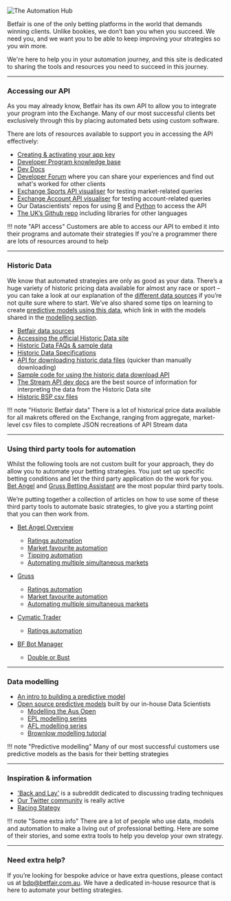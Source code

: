 ![The Automation Hub](/img/automationHubHero.gif)

Betfair is one of the only betting platforms in the world that demands winning clients. Unlike bookies, we don’t ban you when you succeed. We need you, and we want you to be able to keep improving your strategies so you win more. 

We're here to help you in your automation journey, and this site is dedicated to sharing the tools and resources you need to succeed in this journey. 

---
### Accessing our API
As you may already know, Betfair has its own API to allow you to integrate your program into the Exchange. Many of our most successful clients bet exclusively through this by placing automated bets using custom software.

There are lots of resources available to support you in accessing the API effectively:

- [Creating & activating your app key](/api/apiappkey)
- [Developer Program knowledge base](https://betfairdevelopersupport.zendesk.com/hc/en-us)
- [Dev Docs](http://developer.betfair.com)
- [Developer Forum](https://forum.developer.betfair.com/) where you can share your experiences and find out what's worked for other clients
- [Exchange Sports API visualiser](https://docs.developer.betfair.com/visualisers/api-ng-sports-operations/) for testing market-related queries
- [Exchange Account API visualiser](https://docs.developer.betfair.com/visualisers/api-ng-account-operations/) for testing account-related queries
- Our Datascientists' repos for using [R](/api/apiRtutorial) and [Python](/api/apiPythontutorial) to access the API
- [The UK’s Github repo](https://github.com/betfair/API-NG-Excel-Toolkit) including libraries for other languages

!!! note "API access"
    Customers are able to access our API to embed it into their programs and automate their strategies
    If you're a programmer there are lots of resources around to help

---
### Historic Data

We know that automated strategies are only as good as your data. There’s a huge variety of historic pricing data available for almost any race or sport – you can take a look at our explanation of the [different data sources](/historicData/dataSources) if you’re not quite sure where to start. We’ve also shared some tips on learning to create [predictive models using this data](/modelling/howToModel), which link in with the models shared in the [modelling section](/modelling/EPLmodelPart1).

- [Betfair data sources](/historicData/dataSources)
- [Accessing the official Historic Data site](/historicData/usingHistoricDataSite)
- [Historic Data FAQs & sample data](https://historicdata.betfair.com/#/help)
- [Historic Data Specifications](https://historicdata.betfair.com/Betfair-Historical-Data-Feed-Specification.pdf)
- [API for downloading historic data files](https://historicdata.betfair.com/#/apidocs) (quicker than manually downloading)
- [Sample code for using the historic data download API](https://github.com/betfair/historicdata)
- [The Stream API dev docs](https://docs.developer.betfair.com/display/1smk3cen4v3lu3yomq5qye0ni/Exchange+Stream+API) are the best source of information for interpreting the data from the Historic Data site
- [Historic BSP csv files](https://promo.betfair.com/betfairsp/prices)

!!! note "Historic Betfair data"
    There is a lot of historical price data available for all makrets offered on the Exchange, ranging from aggregate, market-level csv files to complete JSON recreations of API Stream data

---
### Using third party tools for automation 

Whilst the following tools are not custom built for your approach, they do allow you to automate your betting strategies. You just set up specific betting conditions and let the third party application do the work for you. [Bet Angel](https://betangel.com) and [Gruss Betting Assistant](http://gruss-software.co.uk) are the most popular third party tools. 

We’re putting together a collection of articles on how to use some of these third party tools to automate basic strategies, to give you a starting point that you can then work from.

- [Bet Angel Overview](/thirdPartyTools/betAngel)
    - [Ratings automation](/thirdPartyTools/betAngelRatingsAutomation)
    - [Market favourite automation](/thirdPartyTools/betAngelMarketFavouriteAutomation) 
    - [Tipping automation](/thirdPartyTools/betAngelTippingAutomation)
    - [Automating multiple simultaneous markets](/thirdPartyTools/betAngelSimultaneousMarkets)
- [Gruss](http://gruss-software.co.uk)
    - [Ratings automation](/thirdPartyTools/grussRatingsAutomation)
    - [Market favourite automation](/thirdPartyTools/grussMarketFavouriteAutomation)
    - [Automating multiple simultaneous markets](/thirdPartyTools/grusslSimultaneousMarkets)
    
- [Cymatic Trader](http://www.cymatic.co.uk/)
    - [Ratings automation](/thirdPartyTools/cymaticTraderRatingsAutomation)
- [BF Bot Manager](https://www.bfbotmanager.com/)
    -  [Double or Bust](/thirdPartyTools/BfBotManagerAutomation)

---
### Data modelling 

- [An intro to building a predictive model](/modelling/howToModel)
- [Open source predictive models](/modelling/EPLmodelPart1) built by our in-house Data Scientists
    - [Modelling the Aus Open](/modelling/howToModelTheAusOpen)
    - [EPL modelling series](/modelling/EPLmodelPart1)
    - [AFL modelling series](/modelling/AFLmodelPart1)
    - [Brownlow modelling tutorial](/modelling/brownlowModelTutorial)

!!! note "Predictive modelling"
    Many of our most successful customers use predictive models as the basis for their betting strategies 

--- 
### Inspiration & information 

- ['Back and Lay'](https://www.reddit.com/r/BackAndLay/) is a subreddit dedicated to discussing trading techniques
- [Our Twitter community](https://twitter.com/Betfair_Aus) is really active 
- [Racing Stategy](https://www.betfair.com.au/hub/category/education/racing-strategy/)


!!! note "Some extra info"
    There are a lot of people who use data, models and automation to make a living out of professional betting. Here are some of their stories, and some extra tools to help you develop your own strategy. 

---
### Need extra help?

If you’re looking for bespoke advice or have extra questions, please contact us at bdp@betfair.com.au. We have a dedicated in-house resource that is here to automate your betting strategies.